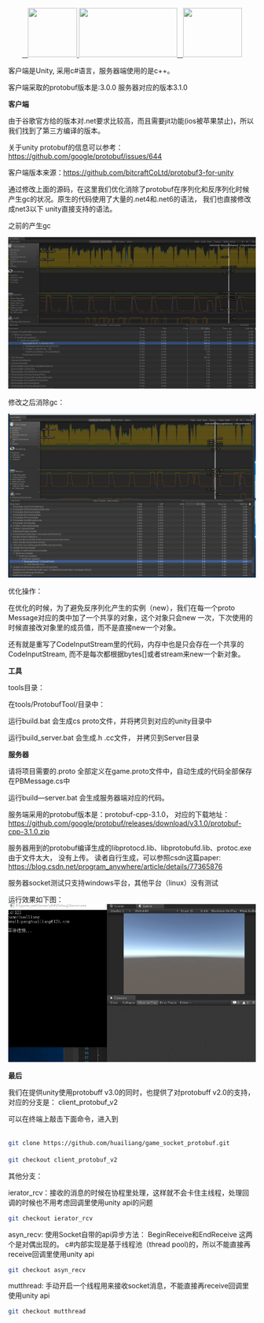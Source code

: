 <p align="center">
	 <a href="https://huailiang.github.io/">
	    <img src="https://huailiang.github.io/img/cpp.jpeg" width="100" height="100">
    	</a>
	<a href="https://unity3d.com/cn/">
	    <img src="https://huailiang.github.io/img/unity.jpeg" width="200" height="100">
	</a>
    	<a href="https://huailiang.github.io/">
    	<img src="https://huailiang.github.io/img/avatar-Alex.jpg" width="120" height="100">
   	</a>
</p>


客户端是Unity, 采用c#语言，服务器端使用的是c++。

客户端采取的protobuf版本是:3.0.0 服务器对应的版本3.1.0


<b>客户端</b>

由于谷歌官方给的版本对.net要求比较高，而且需要jit功能(ios被苹果禁止)，所以我们找到了第三方编译的版本。

关于unity protobuf的信息可以参考：https://github.com/google/protobuf/issues/644

客户端版本来源：https://github.com/bitcraftCoLtd/protobuf3-for-unity


通过修改上面的源码，在这里我们优化消除了protobuf在序列化和反序列化时候产生gc的状况。原生的代码使用了大量的.net4和.net6的语法， 我们也直接修改成net3以下 unity直接支持的语法。

之前的产生gc

<img src="tools/img/gc.jpg">

修改之后消除gc：

<img src="tools/img/gc_no.jpg">

优化操作：

在优化的时候，为了避免反序列化产生的实例（new），我们在每一个proto Message对应的类中加了一个共享的对象，这个对象只会new 一次，下次使用的时候直接改对象里的成员值，而不是直接new一个对象。

还有就是重写了CodeInputStream里的代码，内存中也是只会存在一个共享的CodeInputStream, 而不是每次都根据bytes[]或者stream来new一个新对象。


<b>工具</b>

tools目录：

在tools/ProtobufTool/目录中：

运行build.bat 会生成cs proto文件，并将拷贝到对应的unity目录中

运行build_server.bat 会生成.h .cc文件， 并拷贝到Server目录


<b>服务器</b>

请将项目需要的.proto 全部定义在game.proto文件中，自动生成的代码全部保存在PBMessage.cs中

运行build—server.bat 会生成服务器端对应的代码。

服务端采用的protobuf版本是：protobuf-cpp-3.1.0， 对应的下载地址：https://github.com/google/protobuf/releases/download/v3.1.0/protobuf-cpp-3.1.0.zip

服务器用到的protobuf编译生成的libprotocd.lib、libprotobufd.lib、protoc.exe由于文件太大， 没有上传。
读者自行生成，可以参照csdn这篇paper: https://blog.csdn.net/program_anywhere/article/details/77365876  

服务器socket测试只支持windows平台，其他平台（linux）没有测试


运行效果如下图：
<img src="tools/img/show.gif">


<b>最后</b>

我们在提供unity使用protobuff v3.0的同时，也提供了对protobuff v2.0的支持，对应的分支是： client_protobuf_v2

可以在终端上敲击下面命令，进入到

```sh

git clone https://github.com/huailiang/game_socket_protobuf.git

git checkout client_protobuf_v2

```

其他分支：

ierator_rcv：接收的消息的时候在协程里处理，这样就不会卡住主线程，处理回调的时候也不用考虑回调里使用unity api的问题

```bash
git checkout ierator_rcv

```

asyn_recv: 使用Socket自带的api异步方法： BeginReceive和EndReceive 这两个是对偶出现的。 c#内部实现是基于线程池（thread pool)的，所以不能直接再receive回调里使用unity api

```bash
git checkout asyn_recv

```


mutthread: 手动开启一个线程用来接收socket消息，不能直接再receive回调里使用unity api

```bash
git checkout mutthread

```